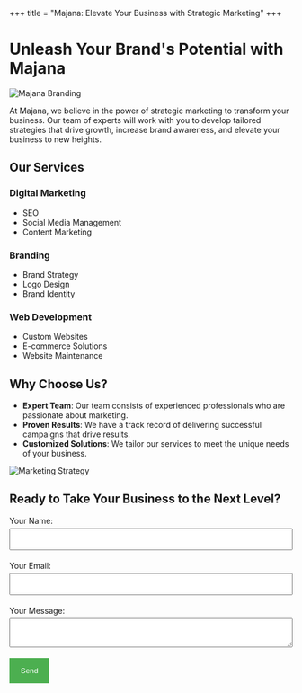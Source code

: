 +++
title = "Majana: Elevate Your Business with Strategic Marketing"
+++

# Unleash Your Brand's Potential with Majana

![Majana Branding](https://majana.netlify.app/images/branding.jpg) <!-- Add a relevant image URL -->

At Majana, we believe in the power of strategic marketing to transform your business. Our team of experts will work with you to develop tailored strategies that drive growth, increase brand awareness, and elevate your business to new heights.

## Our Services

### Digital Marketing
- SEO
- Social Media Management
- Content Marketing

### Branding
- Brand Strategy
- Logo Design
- Brand Identity

### Web Development
- Custom Websites
- E-commerce Solutions
- Website Maintenance

## Why Choose Us?

- **Expert Team**: Our team consists of experienced professionals who are passionate about marketing.
- **Proven Results**: We have a track record of delivering successful campaigns that drive results.
- **Customized Solutions**: We tailor our services to meet the unique needs of your business.

![Marketing Strategy](https://majana.netlify.app/images/marketing-strategy.jpg) <!-- Add a relevant image URL -->

## Ready to Take Your Business to the Next Level?

<form name="contact" method="POST" data-netlify="true" style="max-width: 600px; margin: auto;">
  <p>
    <label>Your Name: <input type="text" name="name" required style="width: 100%; padding: 10px; margin: 5px 0;" /></label>
  </p>
  <p>
    <label>Your Email: <input type="email" name="email" required style="width: 100%; padding: 10px; margin: 5px 0;" /></label>
  </p>
  <p>
    <label>Your Message: <textarea name="message" style="width: 100%; padding: 10px; margin: 5px 0;"></textarea></label>
  </p>
  <p>
    <button type="submit" style="background-color: #4CAF50; color: white; padding: 15px 20px; border: none; cursor: pointer;">Send</button>
  </p>
</form>
